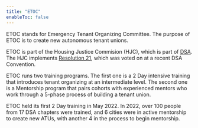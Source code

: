 ```yaml
---
title: "ETOC"
enableToc: false
---
```


ETOC stands for Emergency Tenant Organizing Committee. The purpose of ETOC is to create new autonomous tenant unions.

ETOC is part of the Housing Justice Commision (HJC), which is part of [DSA](https://www.dsausa.org/). The HJC implements [Resolution 21](https://convention2021.dsausa.org/2021-dsa-convention-resolutions/#P1U), which was voted on at a recent DSA Convention.

ETOC runs two training programs. The first one is a 2 Day intensive training that introduces tenant organizing at an intermediate level. The second one is a Mentorship program that pairs cohorts with experienced mentors who work through a 5-phase process of building a tenant union.

ETOC held its first 2 Day training in May 2022. In 2022, over 100 people from 17 DSA chapters were trained, and 6 cities were in active mentorship to create new ATUs, with another 4 in the process to begin mentorship.